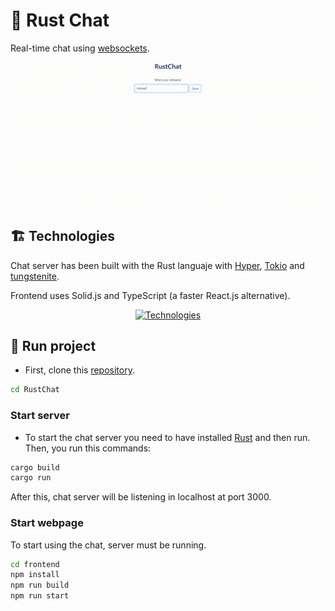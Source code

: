 # 💬 Rust Chat
Real-time chat using [websockets](https://www.ibm.com/docs/es/was/9.0.5?topic=applications-websocket).
<p align="center">
    <img src="demo.gif" alt="Pasos para registrar la apliación" width="800">
</p>

## 🏗️ Technologies
Chat server has been built with the Rust languaje with [Hyper](https://hyper.rs/), [Tokio](https://tokio.rs/) and [tungstenite](https://docs.rs/tungstenite/latest/tungstenite/).

Frontend uses Solid.js and TypeScript (a faster React.js alternative).

<p align="center">
  <a href="https://skillicons.dev">
    <img src="https://skillicons.dev/icons?i=rust,ts,html,solidjs" alt="Technologies" />
  </a>
</p>

## 🚀 Run project 
- First, clone this [repository](https://github.com/UO276213/RustChat.git).
```sh
cd RustChat
```

### Start server

- To start the chat server you need to have installed [Rust](https://www.rust-lang.org/es/tools/install) and then run.
  Then, you run this commands:

```sh
cargo build
cargo run
```

After this, chat server will be listening in localhost at port 3000.

### Start webpage

To start using the chat, server must be running.

```sh
cd frontend
npm install
npm run build
npm run start
```
